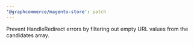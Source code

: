 ```yaml
---
'@graphcommerce/magento-store': patch
---
```


Prevent HandleRedirect errors by filtering out empty URL values from the candidates array.
